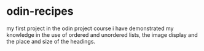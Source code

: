 # odin-recipes
my first project in the odin project course
i have demonstrated my knowledge in the use of ordered and unordered lists, the image display and the place and size of the headings.
